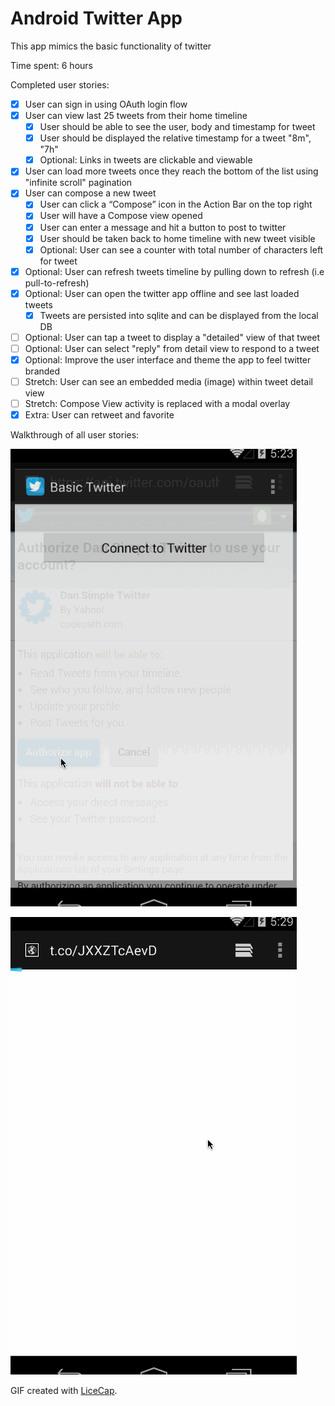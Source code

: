 # Android Twitter App

This app mimics the basic functionality of twitter

Time spent: 6 hours

Completed user stories:

 * [x] User can sign in using OAuth login flow
 * [x] User can view last 25 tweets from their home timeline
   * [x] User should be able to see the user, body and timestamp for tweet
   * [x] User should be displayed the relative timestamp for a tweet "8m", "7h"
   * [x] Optional: Links in tweets are clickable and viewable
 * [x] User can load more tweets once they reach the bottom of the list using "infinite scroll" pagination
 * [x] User can compose a new tweet
   * [x] User can click a “Compose” icon in the Action Bar on the top right
   * [x] User will have a Compose view opened
   * [x] User can enter a message and hit a button to post to twitter
   * [x] User should be taken back to home timeline with new tweet visible
   * [x] Optional: User can see a counter with total number of characters left for tweet
 * [x] Optional: User can refresh tweets timeline by pulling down to refresh (i.e pull-to-refresh)
 * [x] Optional: User can open the twitter app offline and see last loaded tweets
   * [x] Tweets are persisted into sqlite and can be displayed from the local DB
 * [ ] Optional: User can tap a tweet to display a "detailed" view of that tweet
 * [ ] Optional: User can select "reply" from detail view to respond to a tweet
 * [x] Optional: Improve the user interface and theme the app to feel twitter branded
 * [ ] Stretch: User can see an embedded media (image) within tweet detail view
 * [ ] Stretch: Compose View activity is replaced with a modal overlay
 * [x] Extra: User can retweet and favorite 

Walkthrough of all user stories:

![Video Walkthrough](demo.gif)

![Video Walkthrough](demo2.gif)

GIF created with [LiceCap](http://www.cockos.com/licecap/).
